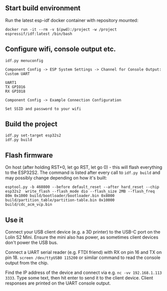 
## Start build environment

Run the latest esp-idf docker container with repository mounted: 

```
docker run -it --rm -v $(pwd):/project -w /project espressif/idf:latest /bin/bash
```

## Configure wifi, console output etc.

```
idf.py menuconfig

Component Config -> ESP System Settings -> Channel for Console Output: Custom UART

UART1
TX GPIO16
RX GPIO18

Component Config -> Example Connection Configuration

Set SSID and password to your wifi
```

## Build the project 

```
idf.py set-target esp32s2
idf.py build
```

## Flash firmware

On host (after holding RST+0, let go RST, let go 0) - this will flash everything to the ESP32S2. The command is listed after every call to `idf.py build` and may possibly change depending on how it's built:
```
esptool.py -b 460800 --before default_reset --after hard_reset --chip esp32s2  write_flash --flash_mode dio --flash_size 2MB --flash_freq 80m 0x1000 build/bootloader/bootloader.bin 0x8000 build/partition_table/partition-table.bin 0x10000 build/cdc_acm_vcp.bin
```

## Use it

Connect your USB client device (e.g. a 3D printer) to the USB-C port on the Lolin S2 Mini. Ensure the mini also has power, as sometimes client devices don't power the USB bus.

Connect a UART serial reader (e.g. FTDI friend) with RX on pin 16 and TX on pin 18. `screen /dev/ttyUSB0 115200` or similar command to read the console output from the chip.

Find the IP address of the device and connect via e.g. `nc -vv 192.168.1.113 3333`. Type some text, then hit enter to send it to the client device. Client responses are printed on the UART console output.
